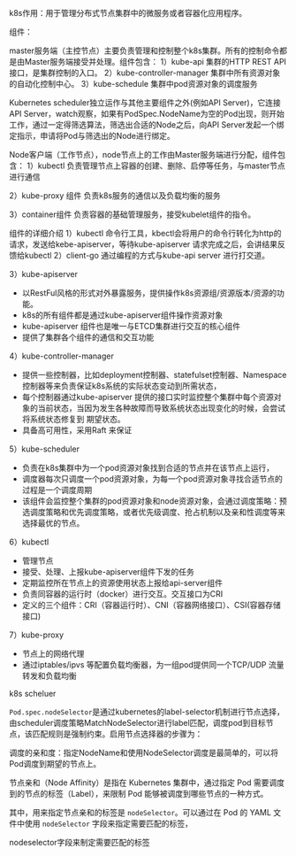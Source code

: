 k8s作用：用于管理分布式节点集群中的微服务或者容器化应用程序。


组件：

master服务端（主控节点）主要负责管理和控制整个k8s集群。所有的控制命令都是由Master服务端接受并处理。组件包含：
1）kube-api 
 集群的HTTP REST API接口，是集群控制的入口。
2）kube-controller-manager
集群中所有资源对象的自动化控制中心。
3）kube-schedule
集群中pod资源对象的调度服务

Kubernetes scheduler独立运作与其他主要组件之外(例如API Server)，它连接API Server，watch观察，如果有PodSpec.NodeName为空的Pod出现，则开始工作，通过一定得筛选算法，筛选出合适的Node之后，向API Server发起一个绑定指示，申请将Pod与筛选出的Node进行绑定。


Node客户端（工作节点），node节点上的工作由Master服务端进行分配，组件包含：
1）kubectl
负责管理节点上容器的创建、删除、启停等任务，与master节点进行通信

2）kube-proxy 组件
负责k8s服务的通信以及负载均衡的服务

3）container组件
负责容器的基础管理服务，接受kubelet组件的指令。



组件的详细介绍
1）kubectl
命令行工具，kbectl会将用户的命令行转化为http的请求，发送给kebe-apiserver，等待kube-apiserver 请求完成之后，会讲结果反馈给kubectl
2）client-go
通过编程的方式与kube-api server 进行打交道。

3）kube-apiserver
- 以RestFul风格的形式对外暴露服务，提供操作k8s资源组/资源版本/资源的功能。
- k8s的所有组件都是通过kube-apiserver组件操作资源对象
- kube-apiserver 组件也是唯一与ETCD集群进行交互的核心组件
- 提供了集群各个组件的通信和交互功能


4）kube-controller-manager
- 提供一些控制器，比如deployment控制器、statefulset控制器、Namespace控制器等来负责保证k8s系统的实际状态变动到所需状态，
- 每个控制器通过kube-apiserver 提供的接口实时监控整个集群中每个资源对象的当前状态，当因为发生各种故障而导致系统状态出现变化的时候，会尝试将系统状态修复到 期望状态。
- 具备高可用性，采用Raft 来保证

5）kube-scheduler
- 负责在k8s集群中为一个pod资源对象找到合适的节点并在该节点上运行，
- 调度器每次只调度一个pod资源对象，为每一个pod资源对象寻找合适节点的过程是一个调度周期
- 该组件会监控整个集群的pod资源对象和node资源对象，会通过调度策略：预选调度策略和优先调度策略，或者优先级调度、抢占机制以及亲和性调度等来选择最优的节点。

6）kubectl
- 管理节点
- 接受、处理、上报kube-apiserver组件下发的任务
- 定期监控所在节点上的资源使用状态上报给api-server组件
- 负责同容器的运行时（docker）进行交互。交互接口为CRI
- 定义的三个组件：CRI（容器运行时）、CNI（容器网络接口）、CSI(容器存储接口)

7）kube-proxy
- 节点上的网络代理
- 通过iptables/ipvs 等配置负载均衡器，为一组pod提供同一个TCP/UDP 流量转发和负载均衡



k8s scheluer

`Pod.spec.nodeSelector`是通过kubernetes的label-selector机制进行节点选择，由scheduler调度策略MatchNodeSelector进行label匹配，调度pod到目标节点，该匹配规则是强制约束。启用节点选择器的步骤为：

调度的亲和度：指定NodeName和使用NodeSelector调度是最简单的，可以将Pod调度到期望的节点上。

节点亲和（Node Affinity）是指在 Kubernetes 集群中，通过指定 Pod 需要调度到的节点的标签（Label），来限制 Pod 能够被调度到哪些节点的一种方式。

其中，用来指定节点亲和的标签是 `nodeSelector`。可以通过在 Pod 的 YAML 文件中使用 `nodeSelector` 字段来指定需要匹配的标签，

nodeselector字段来制定需要匹配的标签